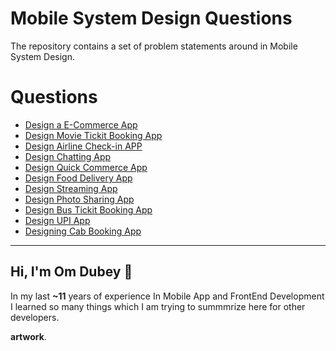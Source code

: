 Mobile System Design Questions
===

The repository contains a set of problem statements around in Mobile System Design.

# Questions

 - [Design a E-Commerce App](e-commerce-app.md)
 - [Design Movie Tickit Booking App](movie-ticket.md)
 - [Design Airline Check-in APP](airline-checkin.md)
 - [Design Chatting App](chat-app.md)
 - [Design Quick Commerce App](quick-commerce.md)
 - [Design Food Delivery App](food-delivery.md)
 - [Design Streaming App](hashtag-service.md)
 - [Design Photo Sharing App](tagging-photos-with-people.md)
 - [Design Bus Tickit Booking App](bus-ticket-booking.md)
 - [Design UPI App](newly-unread-indicator.md)
 - [Designing Cab Booking App](near-me.md)

---


## Hi, I'm Om Dubey 👋

In my last **~11** years of experience In Mobile App and FrontEnd Development I learned so many things which I am trying to summmrize here for other developers.

**artwork**.
